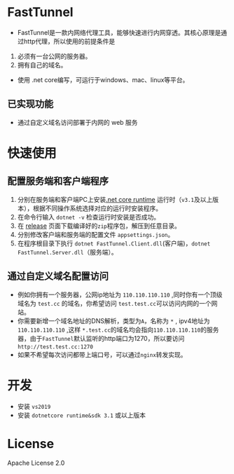 # FastTunnel

- FastTunnel是一款内网络代理工具，能够快速进行内网穿透。其核心原理是通过http代理，所以使用的前提条件是
1. 必须有一台公网的服务器。
2. 拥有自己的域名。
- 使用 .net core编写，可运行于windows、mac、linux等平台。

## 已实现功能

- 通过自定义域名访问部署于内网的 web 服务

# 快速使用

## 配置服务端和客户端程序
1. 分别在服务端和客户端PC上安装[.net core runtime]([url](https://dotnet.microsoft.com/download?missing_runtime=true)) 运行时（`v3.1`及以上版本），根据不同操作系统选择对应的运行时安装程序。
2. 在命令行输入 `dotnet -v` 检查运行时安装是否成功。
3. 在 [release]([url](https://github.com/SpringHgui/FastTunnel/releases)) 页面下载编译好的`zip`程序包，解压到任意目录。
4. 分别修改客户端和服务端的配置文件 `appsettings.json`。
5. 在程序根目录下执行 `dotnet FastTunnel.Client.dll`(客户端)，`dotnet FastTunnel.Server.dll`（服务端）。

## 通过自定义域名配置访问
- 例如你拥有一个服务器，公网ip地址为 `110.110.110.110` ,同时你有一个顶级域名为 `test.cc` 的域名，你希望访问 `test.test.cc`可以访问内网的一个网站。
- 你需要新增一个域名地址的DNS解析，类型为`A`，名称为 `*` , ipv4地址为 `110.110.110.110` ,这样 `*.test.cc`的域名均会指向`110.110.110.110`的服务器，由于`FastTunnel`默认监听的http端口为1270，所以要访问`http://test.test.cc:1270`
- 如果不希望每次访问都带上端口号，可以通过`nginx`转发实现。

# 开发
- 安装 `vs2019`
- 安装 `dotnetcore runtime&sdk 3.1` 或以上版本

# License
Apache License 2.0